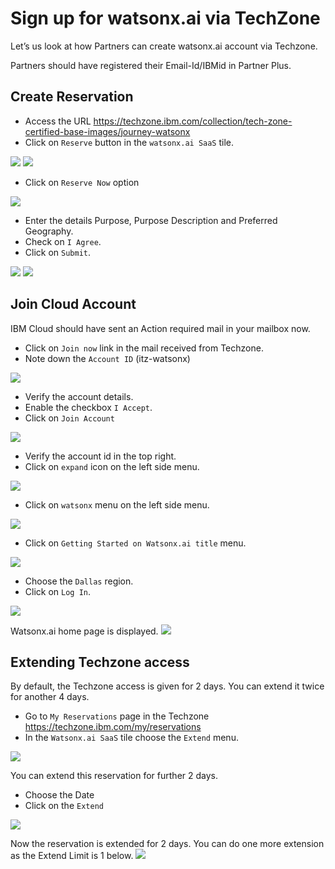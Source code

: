 # Sign up for watsonx.ai via TechZone

Let’s us look at how Partners can create watsonx.ai account via Techzone.

Partners should have registered their Email-Id/IBMid in Partner Plus. 

## Create Reservation

- Access the URL https://techzone.ibm.com/collection/tech-zone-certified-base-images/journey-watsonx
- Click on `Reserve` button in the `watsonx.ai SaaS` tile.

<img src="images/img-0-techzone-request-11.png">
<img src="images/img-0-techzone-request-12.png">

- Click on `Reserve Now` option 
<img src="images/img-0-techzone-request-13.png">

- Enter the details Purpose, Purpose Description and Preferred Geography.
- Check on `I Agree`.
- Click on `Submit`.
<img src="images/img-0-techzone-request-14.png">
<img src="images/img-0-techzone-request-15.png">

## Join Cloud Account

IBM Cloud should have sent an Action required mail in your mailbox now. 
- Click on `Join now` link in the mail received from Techzone.
- Note down the `Account ID` (itz-watsonx) 
<img src="images/img-1-techzone-joinacc-11.png">


- Verify the account details.
- Enable the checkbox `I Accept`.
- Click on `Join Account`
<img src="images/img-1-techzone-joinacc-12.png">


- Verify the account id in the top right.
- Click on `expand` icon on the left side menu.
<img src="images/img-1-techzone-joinacc-13.png">

- Click on `watsonx` menu on the left side menu.
<img src="images/img-1-techzone-joinacc-14.png">

- Click on `Getting Started on Watsonx.ai title` menu. 
<img src="images/img-1-techzone-joinacc-15.png">

- Choose the `Dallas` region.
- Click on `Log In`.
<img src="images/img-1-techzone-joinacc-16.png">

Watsonx.ai home page is displayed.
<img src="images/img-1-techzone-joinacc-17.png">

## Extending Techzone access
By default, the Techzone access is given for 2 days. You can extend it twice for another 4 days. 

- Go to `My Reservations` page in the Techzone https://techzone.ibm.com/my/reservations
- In the `Watsonx.ai SaaS` tile choose the `Extend` menu.
<img src="images/img-2-techzone-extend-11.png">

You can extend this reservation for further 2 days.
- Choose the Date
- Click on the `Extend`
<img src="images/img-2-techzone-extend-12.png">

Now the reservation is extended for 2 days. You can do one more extension as the Extend Limit is 1 below.
<img src="images/img-2-techzone-extend-13.png">

